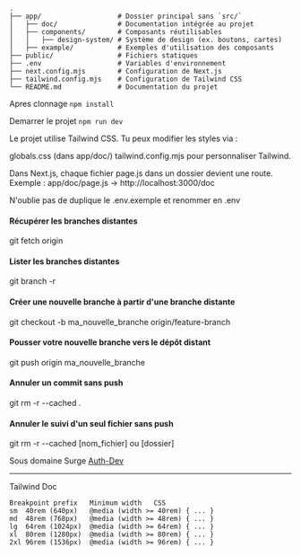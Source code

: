 ```
.
├── app/                   # Dossier principal sans `src/`
│   ├── doc/               # Documentation intégrée au projet
│   ├── components/        # Composants réutilisables
│   │   ├── design-system/ # Système de design (ex. boutons, cartes)
│   ├── example/           # Exemples d'utilisation des composants
├── public/                # Fichiers statiques
├── .env                   # Variables d'environnement
├── next.config.mjs        # Configuration de Next.js
├── tailwind.config.mjs    # Configuration de Tailwind CSS
└── README.md              # Documentation du projet
```


Apres clonnage
`npm install`

Demarrer le projet
`npm run dev`

Le projet utilise Tailwind CSS. Tu peux modifier les styles via :

globals.css (dans app/doc/)
tailwind.config.mjs pour personnaliser Tailwind.

Dans Next.js, chaque fichier page.js dans un dossier devient une route.
Exemple : app/doc/page.js → http://localhost:3000/doc


N'oublie pas de duplique le .env.exemple et renommer en .env


#### Récupérer les branches distantes
git fetch origin

#### Lister les branches distantes
git branch -r

#### Créer une nouvelle branche à partir d'une branche distante
git checkout -b ma_nouvelle_branche origin/feature-branch

#### Pousser votre nouvelle branche vers le dépôt distant
git push origin ma_nouvelle_branche

#### Annuler un commit sans push
git rm -r --cached .

#### Annuler le suivi d'un seul fichier sans push
git rm -r --cached [nom_fichier] ou [dossier]

Sous domaine Surge
[Auth-Dev](https://authentic-dev-group.surge.sh)


----------------------------------------------------------------------------------

Tailwind Doc
```
Breakpoint prefix	Minimum width	CSS
sm	40rem (640px)	@media (width >= 40rem) { ... }
md	48rem (768px)	@media (width >= 48rem) { ... }
lg	64rem (1024px)	@media (width >= 64rem) { ... }
xl	80rem (1280px)	@media (width >= 80rem) { ... }
2xl	96rem (1536px)	@media (width >= 96rem) { ... }
```